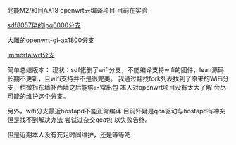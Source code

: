 兆能M2/和目AX18 openwrt云编译项目 目前在实验

[sdf8057佬的ipq6000分支](https://github.com/sdf8057/ipq6000)

[大雕的openwrt-gl-ax1800分支](https://github.com/coolsnowwolf/openwrt-gl-ax1800)

[immortalwrt分支](https://github.com/immortalwrt/immortalwrt)

简单总结版本：
现状：sdf佬删了wifi分支，不能编译支持wifi的固件，lean源码长期不更新，且wifi支持并不是很完美。
我通过翻找fork列表找到了原来的WiFi分支，稍微拆东墙补西墙之后能够正常出包 本人对openwrt项目没有太大了解 会尽可能的维护这个分支。

另外，wifi分支最近hostapd不能正常编译 目前怀疑是qca驱动与hostapd有冲突 但是找不到解决办法 尝试过杂交qca包 以失败告终。

但是近期本人没有充足时间维护，还是等等吧
